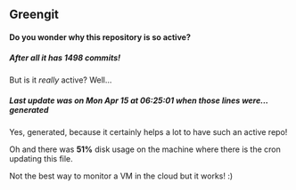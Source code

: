 ## Greengit

#### Do you wonder why this repository is so active?

##### After all it has 1498 commits!

But is it *really* active? Well...

##### Last update was on Mon Apr 15 at 06:25:01 when those lines were... generated

Yes, generated, because it certainly helps a lot to have such an active repo!

Oh and there was **51%** disk usage on the machine
where there is the cron updating this file.

Not the best way to monitor a VM in the cloud but it works! :)
